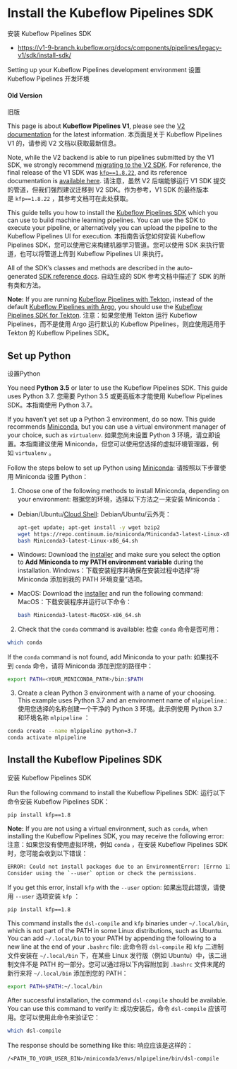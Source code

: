 # Install the Kubeflow Pipelines SDK
安装 Kubeflow Pipelines SDK

* https://v1-9-branch.kubeflow.org/docs/components/pipelines/legacy-v1/sdk/install-sdk/

Setting up your Kubeflow Pipelines development environment
设置 Kubeflow Pipelines 开发环境

#### Old Version
旧版

This page is about **Kubeflow Pipelines V1**, please see the [V2 documentation](https://v1-9-branch.kubeflow.org/docs/components/pipelines/) for the latest information.
本页面是关于 Kubeflow Pipelines V1 的，请参阅 V2 文档以获取最新信息。

Note, while the V2 backend is able to run pipelines submitted by the V1 SDK, we strongly recommend [migrating to the V2 SDK](https://v1-9-branch.kubeflow.org/docs/components/pipelines/user-guides/migration/). For reference, the final release of the V1 SDK was [`kfp==1.8.22`](https://pypi.org/project/kfp/1.8.22/), and its reference documentation is [available here](https://kubeflow-pipelines.readthedocs.io/en/1.8.22/).
请注意，虽然 V2 后端能够运行 V1 SDK 提交的管道，但我们强烈建议迁移到 V2 SDK。作为参考，V1 SDK 的最终版本是 `kfp==1.8.22` ，其参考文档可在此处获取。

This guide tells you how to install the [Kubeflow Pipelines SDK](https://github.com/kubeflow/pipelines/tree/sdk/release-1.8/sdk) which you can use to build machine learning pipelines. You can use the SDK to execute your pipeline, or alternatively you can upload the pipeline to the Kubeflow Pipelines UI for execution.
本指南告诉您如何安装 Kubeflow Pipelines SDK，您可以使用它来构建机器学习管道。您可以使用 SDK 来执行管道，也可以将管道上传到 Kubeflow Pipelines UI 来执行。

All of the SDK’s classes and methods are described in the auto-generated [SDK reference docs](https://kubeflow-pipelines.readthedocs.io/en/stable/).
自动生成的 SDK 参考文档中描述了 SDK 的所有类和方法。

**Note:** If you are running [Kubeflow Pipelines with Tekton](https://github.com/kubeflow/kfp-tekton), instead of the default [Kubeflow Pipelines with Argo](https://github.com/kubeflow/pipelines), you should use the [Kubeflow Pipelines SDK for Tekton](https://v1-9-branch.kubeflow.org/docs/components/pipelines/legacy-v1/sdk/pipelines-with-tekton/).
注意：如果您使用 Tekton 运行 Kubeflow Pipelines，而不是使用 Argo 运行默认的 Kubeflow Pipelines，则应使用适用于 Tekton 的 Kubeflow Pipelines SDK。

## Set up Python
设置Python

You need **Python 3.5** or later to use the Kubeflow Pipelines SDK. This guide uses Python 3.7.
您需要 Python 3.5 或更高版本才能使用 Kubeflow Pipelines SDK。本指南使用 Python 3.7。

If you haven’t yet set up a Python 3 environment, do so now. This guide recommends [Miniconda](https://conda.io/miniconda.html), but you can use a virtual environment manager of your choice, such as `virtualenv`.
如果您尚未设置 Python 3 环境，请立即设置。本指南建议使用 Miniconda，但您可以使用您选择的虚拟环境管理器，例如 `virtualenv` 。

Follow the steps below to set up Python using [Miniconda](https://conda.io/miniconda.html):
请按照以下步骤使用 Miniconda 设置 Python：

1. Choose one of the following methods to install Miniconda, depending on your environment:
  根据您的环境，选择以下方法之一来安装 Miniconda：

  - Debian/Ubuntu/[Cloud Shell](https://console.cloud.google.com/cloudshell):
    Debian/Ubuntu/云外壳：

    ```bash
    apt-get update; apt-get install -y wget bzip2
    wget https://repo.continuum.io/miniconda/Miniconda3-latest-Linux-x86_64.sh
    bash Miniconda3-latest-Linux-x86_64.sh
    ```

  - Windows: Download the [installer](https://repo.continuum.io/miniconda/Miniconda3-latest-Windows-x86_64.exe) and make sure you select the option to **Add Miniconda to my PATH environment variable** during the installation.
    Windows：下载安装程序并确保在安装过程中选择“将 Miniconda 添加到我的 PATH 环境变量”选项。

  - MacOS: Download the [installer](https://repo.continuum.io/miniconda/Miniconda3-latest-MacOSX-x86_64.sh) and run the following command:
    MacOS：下载安装程序并运行以下命令：

    ```bash
    bash Miniconda3-latest-MacOSX-x86_64.sh
    ```

2. Check that the `conda` command is available:
  检查 `conda` 命令是否可用：

  ```bash
  which conda
  ```

  If the `conda` command is not found, add Miniconda to your path:
  如果找不到 `conda` 命令，请将 Miniconda 添加到您的路径中：

  ```bash
  export PATH=<YOUR_MINICONDA_PATH>/bin:$PATH
  ```

3. Create a clean Python 3 environment with a name of your choosing. This example uses Python 3.7 and an environment name of `mlpipeline`.:
  使用您选择的名称创建一个干净的 Python 3 环境。此示例使用 Python 3.7 和环境名称 `mlpipeline` ：

  ```bash
  conda create --name mlpipeline python=3.7
  conda activate mlpipeline
  ```

## Install the Kubeflow Pipelines SDK
安装 Kubeflow Pipelines SDK

Run the following command to install the Kubeflow Pipelines SDK:
运行以下命令安装 Kubeflow Pipelines SDK：

```bash
pip install kfp==1.8
```

**Note:** If you are not using a virtual environment, such as `conda`, when installing the Kubeflow Pipelines SDK, you may receive the following error:
注意：如果您没有使用虚拟环境，例如 `conda` ，在安装 Kubeflow Pipelines SDK 时，您可能会收到以下错误：

```bash
ERROR: Could not install packages due to an EnvironmentError: [Errno 13] Permission denied: '/usr/local/lib/python3.5/dist-packages/kfp-<version>.dist-info'
Consider using the `--user` option or check the permissions.
```

If you get this error, install `kfp` with the `--user` option:
如果出现此错误，请使用 `--user` 选项安装 `kfp` ：

```bash
pip install kfp==1.8
```

This command installs the `dsl-compile` and `kfp` binaries under `~/.local/bin`, which is not part of the PATH in some Linux distributions, such as Ubuntu. You can add `~/.local/bin` to your PATH by appending the following to a new line at the end of your `.bashrc` file:
此命令将 `dsl-compile` 和 `kfp` 二进制文件安装在 `~/.local/bin` 下，在某些 Linux 发行版（例如 Ubuntu）中，该二进制文件不是 PATH 的一部分。您可以通过将以下内容附加到 `.bashrc` 文件末尾的新行来将 `~/.local/bin` 添加到您的 PATH：

```bash
export PATH=$PATH:~/.local/bin
```

After successful installation, the command `dsl-compile` should be available. You can use this command to verify it:
成功安装后，命令 `dsl-compile` 应该可用。您可以使用此命令来验证它：

```bash
which dsl-compile
```

The response should be something like this:
响应应该是这样的：

```fallback
/<PATH_TO_YOUR_USER_BIN>/miniconda3/envs/mlpipeline/bin/dsl-compile
```
